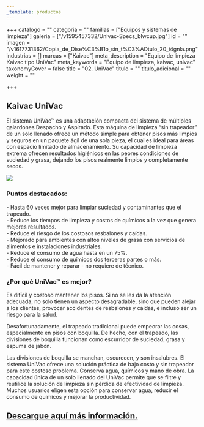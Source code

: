 ```yaml
---
_template: productos
---
```






+++
catalogo = ""
categoria = ""
familias = ["Equipos y sistemas de limpieza"]
galeria = ["/v1595457332/Univac-Specs_blwcup.jpg"]
id = ""
imagen = "/v1617731362/Copia_de_Dise%C3%B1o_sin_t%C3%ADtulo_20_i4gnla.png"
industrias = []
marcas = ["Kaivac"]
meta_description = "Equipo de limpieza Kaivac tipo UniVac"
meta_keywords = "Equipo de limpieza, kaivac, univac"
taxonomyCover = false
title = "02. UniVac"
titulo = ""
titulo_adicional = ""
weight = ""

+++
## **Kaivac UniVac**

El sistema UniVac™ es una adaptación compacta del sistema de múltiples galardones Despacho y Aspirado. Esta máquina de limpieza “sin trapeador” de un solo llenado ofrece un método simple para obtener pisos más limpios y seguros en un paquete ágil de una sola pieza, el cual es ideal para áreas con espacio limitado de almacenamiento. Su capacidad de limpieza extrema ofrecen resultados higiénicos en las peores condiciones de suciedad y grasa, dejando los pisos realmente limpios y completamente secos.

![](https://res.cloudinary.com/novatec/v1595457501/f8a15d55-2d36-46b4-b516-2700e5f0d11d_bfvml6.png)

### **Puntos destacados:**

\- Hasta 60 veces mejor para limpiar suciedad y contaminantes que el trapeado.  
\- Reduce los tiempos de limpieza y costos de químicos a la vez que genera mejores resultados.  
\- Reduce el riesgo de los costosos resbalones y caídas.  
\- Mejorado para ambientes con altos niveles de grasa con servicios de alimentos e instalaciones industriales.  
\- Reduce el consumo de agua hasta en un 75%.  
\- Reduce el consumo de químicos dos terceras partes o más.  
\- Fácil de mantener y reparar - no requiere de técnico.

### **¿Por qué UniVac™ es mejor?**

Es difícil y costoso mantener los pisos. Si no se les da la atención adecuada, no solo tienen un aspecto desagradable, sino que pueden alejar a los clientes, provocar accidentes de resbalones y caídas, e incluso ser un riesgo para la salud.

Desafortunadamente, el trapeado tradicional puede empeorar las cosas, especialmente en pisos con boquilla. De hecho, con el trapeado, las divisiones de boquilla funcionan como escurridor de suciedad, grasa y espuma de jabón.

Las divisiones de boquilla se manchan, oscurecen, y son insalubres. El sistema UniVac ofrece una solución práctica de bajo costo y sin trapeador para este costoso problema. Conserva agua, químicos y mano de obra. La capacidad única de un solo llenado del UniVac permite que se filtre y reutilice la solución de limpieza sin pérdida de efectividad de limpieza. Muchos usuarios eligen esta opción para conservar agua, reducir el consumo de químicos y mejorar la productividad.

## [Descargue aquí más información.](https://synology01.novatec.cr:5001/d/f/560549775764666298)
